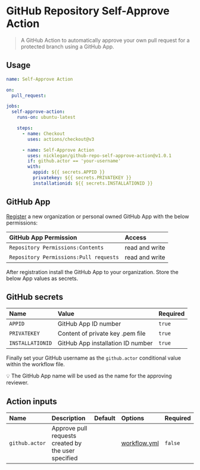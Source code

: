 # GitHub Repository Self-Approve Action

> A GitHub Action to automatically approve your own pull request for a protected branch using a GitHub App.

## Usage

```yaml
name: Self-Approve Action

on:
  pull_request:

jobs:
  self-approve-action:
    runs-on: ubuntu-latest

    steps:
      - name: Checkout
        uses: actions/checkout@v3

      - name: Self-Approve Action
        uses: nicklegan/github-repo-self-approve-action@v1.0.1
        if: github.actor == 'your-username'
        with:
          appid: ${{ secrets.APPID }}
          privatekey: ${{ secrets.PRIVATEKEY }}
          installationid: ${{ secrets.INSTALLATIONID }}
```

## GitHub App

[Register](https://docs.github.com/developers/apps/building-github-apps/creating-a-github-app) a new organization or personal owned GitHub App with the below permissions:

| GitHub App Permission                  | Access         |
| :------------------------------------- | :------------- |
| `Repository Permissions:Contents`      | read and write |
| `Repository Permissions:Pull requests` | read and write |

After registration install the GitHub App to your organization. Store the below App values as secrets.

## GitHub secrets

| Name             | Value                             | Required |
| :--------------- | :-------------------------------- | :------- |
| `APPID`          | GitHub App ID number              | `true`   |
| `PRIVATEKEY`     | Content of private key .pem file  | `true`   |
| `INSTALLATIONID` | GitHub App installation ID number | `true`   |

Finally set your GitHub username as the `github.actor` conditional value within the workflow file.

:bulb: The GitHub App name will be used as the name for the approving reviewer.

## Action inputs

| Name           | Description                                         | Default | Options        | Required |
| :------------- | :-------------------------------------------------- | :------ | :------------- | :------- |
| `github.actor` | Approve pull requests created by the user specified |         | [workflow.yml] | `false`  |

[workflow.yml]: #Usage 'Usage'

